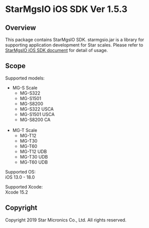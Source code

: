 # StarMgsIO iOS SDK Ver 1.5.3
## Overview
This package contains StarMgsIO SDK.
starmgsio.jar is a library for supporting application development for Star scales. Please refer to [StarMgsIO iOS SDK document](https://www.star-m.jp/products/s_print/sdk/starmgsio_sdk/manual/ios/en/index.html) for detail of usage. 


## Scope
Supported models:
- MG-S Scale
    - MG-S322
    - MG-S1501
    - MG-S8200
    - MG-S322 USCA
    - MG-S1501 USCA
    - MG-S8200 CA<br><br>
- MG-T Scale
    - MG-T12
    - MG-T30
    - MG-T60
    - MG-T12 UDB
    - MG-T30 UDB
    - MG-T60 UDB

Supported OS:<br>
iOS 13.0 - 18.0<br>

Supported Xcode:<br>
Xcode 15.2

## Copyright
Copyright 2019 Star Micronics Co., Ltd. All rights reserved.

